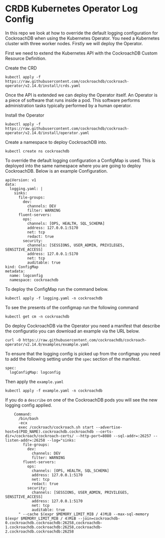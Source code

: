 # CRDB Kubernetes Operator Log Config

In this repo we look at how to override the default logging configuration for CockroachDB when using the Kubernetes Operator. You need a Kubernetes cluster with three worker nodes. Firstly we will deploy the Operator.

First we need to extend the Kubernetes API with the CockroachDB Custom Resource Definition.

Create the CRD
```
kubectl apply -f https://raw.githubusercontent.com/cockroachdb/cockroach-operator/v2.14.0/install/crds.yaml
```

Once the API is extended we can deploy the Operator itself. An Operator is a piece of software that runs inside a pod. This software performs administration tasks typically performed by a human operator.

Install the Operator
```
kubectl apply -f https://raw.githubusercontent.com/cockroachdb/cockroach-operator/v2.14.0/install/operator.yaml
```

Create a namespace to deploy CockroachDB into.
```
kubectl create ns cockroachdb
```
To override the default logging configuration a ConfigMap is used. This is deployed into the same namespace where you are going to deploy CockroachDB.
Below is an example Configuration.
```
apiVersion: v1
data:
  logging.yaml: |
    sinks:
      file-groups:
        dev:
          channels: DEV
          filter: WARNING
      fluent-servers:
        ops:
          channels: [OPS, HEALTH, SQL_SCHEMA]
          address: 127.0.0.1:5170
          net: tcp
          redact: true
        security:
          channels: [SESSIONS, USER_ADMIN, PRIVILEGES, SENSITIVE_ACCESS]
          address: 127.0.0.1:5170
          net: tcp
          auditable: true
kind: ConfigMap
metadata:
  name: logconfig
  namespace: cockroachdb
```

To deploy the ConfigMap run the command below.
```
kubectl apply -f logging.yaml -n cockroachdb
```

To see the presents of the configmap run the following command
```
kubectl get cm -n cockroachdb
```

Do deploy CockroachDB via the Operator you need a manifest that describe the configuratio you can download an example via the URL below.
```
curl -O https://raw.githubusercontent.com/cockroachdb/cockroach-operator/v2.14.0/examples/example.yaml
```

To ensure that the logging config is picked up from the configmap you need to add the following setting under the `spec` section of the manifest.
```
spec:
  logConfigMap: logconfig
```

Then apply the `example.yaml`
```
kubectl apply -f example.yaml -n cockroachdb
```

If you do a `describe` on one of the CockroachDB pods you will see the new logging config applied.
```
    Command:
      /bin/bash
      -ecx
      exec /cockroach/cockroach.sh start --advertise-host=$(POD_NAME).cockroachdb.cockroachdb --certs-dir=/cockroach/cockroach-certs/ --http-port=8080 --sql-addr=:26257 --listen-addr=:26258 --log="sinks:
        file-groups:
          dev:
            channels: DEV
            filter: WARNING
        fluent-servers:
          ops:
            channels: [OPS, HEALTH, SQL_SCHEMA]
            address: 127.0.0.1:5170
            net: tcp
            redact: true
          security:
            channels: [SESSIONS, USER_ADMIN, PRIVILEGES, SENSITIVE_ACCESS]
            address: 127.0.0.1:5170
            net: tcp
            auditable: true
      " --cache $(expr $MEMORY_LIMIT_MIB / 4)MiB --max-sql-memory $(expr $MEMORY_LIMIT_MIB / 4)MiB --join=cockroachdb-0.cockroachdb.cockroachdb:26258,cockroachdb-1.cockroachdb.cockroachdb:26258,cockroachdb-2.cockroachdb.cockroachdb:26258
   ```